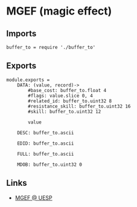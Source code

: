 # MGEF (magic effect)

## Imports

	buffer_to = require './buffer_to'


## Exports

	module.exports =
		DATA: (value, record)->
			#base_cost: buffer_to.float 4
			#flags: value.slice 0, 4
			#related_id: buffer_to.uint32 8
			#resistance_skill: buffer_to.uint32 16
			#skill: buffer_to.uint32 12

			value

		DESC: buffer_to.ascii

		EDID: buffer_to.ascii

		FULL: buffer_to.ascii

		MDOB: buffer_to.uint32 0


## Links

- [MGEF @ UESP](http://www.uesp.net/wiki/Tes5Mod:Mod_File_Format/MGEF)
